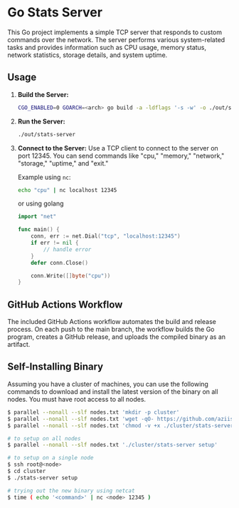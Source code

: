 # Go Stats Server

This Go project implements a simple TCP server that responds to custom commands over the network. The server performs various system-related tasks and provides
information such as CPU usage, memory status, network statistics, storage details, and system uptime.

## Usage

1. **Build the Server:**

    ```bash
    CGO_ENABLED=0 GOARCH=<arch> go build -a -ldflags '-s -w' -o ./out/stats-server main.go
    ```

2. **Run the Server:**

    ```bash
    ./out/stats-server
    ```

3. **Connect to the Server:** Use a TCP client to connect to the server on port 12345. You can send commands like "cpu," "memory," "network," "storage,"
   "uptime," and "exit."

    Example using `nc`:

    ```bash
    echo "cpu" | nc localhost 12345
    ```

    or using golang

    ```go
    import "net"

    func main() {
        conn, err := net.Dial("tcp", "localhost:12345")
        if err != nil {
            // handle error
        }
        defer conn.Close()

        conn.Write([]byte("cpu"))
    }
    ```

## GitHub Actions Workflow

The included GitHub Actions workflow automates the build and release process. On each push to the main branch, the workflow builds the Go program, creates a
GitHub release, and uploads the compiled binary as an artifact.

## Self-Installing Binary

Assuming you have a cluster of machines, you can use the following commands to download and install the latest version of the binary on all nodes. You must have root access to all nodes.

```bash
$ parallel --nonall --slf nodes.txt 'mkdir -p cluster'
$ parallel --nonall --slf nodes.txt 'wget -qO- https://github.com/aziis98/go-stats-server/releases/latest/download/stats-server > ./cluster/stats-server'
$ parallel --nonall --slf nodes.txt 'chmod -v +x ./cluster/stats-server'

# to setup on all nodes
$ parallel --nonall --slf nodes.txt './cluster/stats-server setup'

# to setup on a single node
$ ssh root@<node>
$ cd cluster
$ ./stats-server setup

# trying out the new binary using netcat
$ time ( echo '<command>' | nc <node> 12345 )
```

